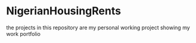 # NigerianHousingRents
the projects in this repository are my personal working project showing my work portfolio
